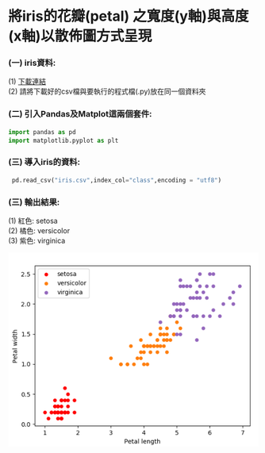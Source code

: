 # 將iris的花瓣(petal) 之寬度(y軸)與高度(x軸)以散佈圖方式呈現
### (一) iris資料:
  (1) [下載連結](https://archive.ics.uci.edu/ml/datasets/iris)  
      (2) 請將下載好的csv檔與要執行的程式檔(.py)放在同一個資料夾
### (二) 引入Pandas及Matplot這兩個套件:
  ```python
  import pandas as pd
  import matplotlib.pyplot as plt
  ```
### (三) 導入iris的資料:
 ```python
  pd.read_csv("iris.csv",index_col="class",encoding = "utf8")
  ```

### (三) 輸出結果:
(1) 紅色: setosa  <br>
(2) 橘色: versicolor <br>
(3) 紫色: virginica

![image](https://github.com/WuJammy/iris_petal_python/blob/master/img/1420.png)
